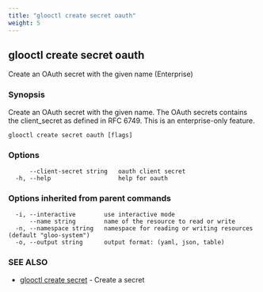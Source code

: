 ```yaml
---
title: "glooctl create secret oauth"
weight: 5
---
```

## glooctl create secret oauth

Create an OAuth secret with the given name (Enterprise)

### Synopsis

Create an OAuth secret with the given name. The OAuth secrets contains the client_secret as defined in RFC 6749. This is an enterprise-only feature.

```
glooctl create secret oauth [flags]
```

### Options

```
      --client-secret string   oauth client secret
  -h, --help                   help for oauth
```

### Options inherited from parent commands

```
  -i, --interactive        use interactive mode
      --name string        name of the resource to read or write
  -n, --namespace string   namespace for reading or writing resources (default "gloo-system")
  -o, --output string      output format: (yaml, json, table)
```

### SEE ALSO

* [glooctl create secret](../glooctl_create_secret)	 - Create a secret

